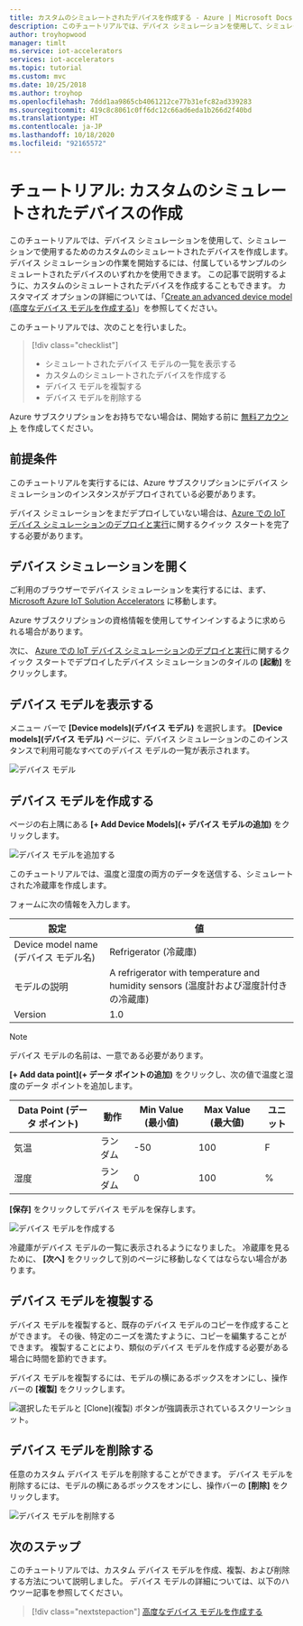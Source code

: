 ```yaml
---
title: カスタムのシミュレートされたデバイスを作成する - Azure | Microsoft Docs
description: このチュートリアルでは、デバイス シミュレーションを使用して、シミュレーションで使用するためのカスタムのシミュレートされたデバイスを作成します。
author: troyhopwood
manager: timlt
ms.service: iot-accelerators
services: iot-accelerators
ms.topic: tutorial
ms.custom: mvc
ms.date: 10/25/2018
ms.author: troyhop
ms.openlocfilehash: 7ddd1aa9865cb4061212ce77b31efc82ad339283
ms.sourcegitcommit: 419c8c8061c0ff6dc12c66ad6eda1b266d2f40bd
ms.translationtype: HT
ms.contentlocale: ja-JP
ms.lasthandoff: 10/18/2020
ms.locfileid: "92165572"
---
```

# <a name="tutorial-create-a-custom-simulated-device"></a>チュートリアル: カスタムのシミュレートされたデバイスの作成

このチュートリアルでは、デバイス シミュレーションを使用して、シミュレーションで使用するためのカスタムのシミュレートされたデバイスを作成します。 デバイス シミュレーションの作業を開始するには、付属しているサンプルのシミュレートされたデバイスのいずれかを使用できます。 この記事で説明するように、カスタムのシミュレートされたデバイスを作成することもできます。 カスタマイズ オプションの詳細については、「[Create an advanced device model (高度なデバイス モデルを作成する)](iot-accelerators-device-simulation-advanced-device.md)」を参照してください。

このチュートリアルでは、次のことを行いました。

>[!div class="checklist"]
> * シミュレートされたデバイス モデルの一覧を表示する
> * カスタムのシミュレートされたデバイスを作成する
> * デバイス モデルを複製する
> * デバイス モデルを削除する

Azure サブスクリプションをお持ちでない場合は、開始する前に [無料アカウント](https://azure.microsoft.com/free/?WT.mc_id=A261C142F) を作成してください。

## <a name="prerequisites"></a>前提条件

このチュートリアルを実行するには、Azure サブスクリプションにデバイス シミュレーションのインスタンスがデプロイされている必要があります。

デバイス シミュレーションをまだデプロイしていない場合は、[Azure での IoT デバイス シミュレーションのデプロイと実行](quickstart-device-simulation-deploy.md)に関するクイック スタートを完了する必要があります。

## <a name="open-device-simulation"></a>デバイス シミュレーションを開く

ご利用のブラウザーでデバイス シミュレーションを実行するには、まず、[Microsoft Azure IoT Solution Accelerators](https://www.azureiotsolutions.com) に移動します。

Azure サブスクリプションの資格情報を使用してサインインするように求められる場合があります。

次に、 [Azure での IoT デバイス シミュレーションのデプロイと実行](quickstart-device-simulation-deploy.md)に関するクイック スタートでデプロイしたデバイス シミュレーションのタイルの **[起動]** をクリックします。

## <a name="view-your-device-models"></a>デバイス モデルを表示する

メニュー バーで **[Device models]\(デバイス モデル\)** を選択します。 **[Device models]\(デバイス モデル\)** ページに、デバイス シミュレーションのこのインスタンスで利用可能なすべてのデバイス モデルの一覧が表示されます。

![デバイス モデル](media/iot-accelerators-device-simulation-create-custom-device/devicemodelnav.png)

## <a name="create-a-device-model"></a>デバイス モデルを作成する

ページの右上隅にある **[+ Add Device Models]\(+ デバイス モデルの追加\)** をクリックします。

![デバイス モデルを追加する](media/iot-accelerators-device-simulation-create-custom-device/devicemodels.png)

このチュートリアルでは、温度と湿度の両方のデータを送信する、シミュレートされた冷蔵庫を作成します。

フォームに次の情報を入力します。

| 設定             | 値                                                |
| ------------------- | ---------------------------------------------------- |
| Device model name (デバイス モデル名)   | Refrigerator (冷蔵庫)                                         |
| モデルの説明   | A refrigerator with temperature and humidity sensors (温度計および湿度計付きの冷蔵庫) |
| Version             | 1.0                                                  |

> [!NOTE]
> デバイス モデルの名前は、一意である必要があります。

**[+ Add data point]\(+ データ ポイントの追加\)** をクリックし、次の値で温度と湿度のデータ ポイントを追加します。

| Data Point (データ ポイント)          | 動作        | Min Value (最小値) | Max Value (最大値) | ユニット |
| ------------------- | --------------- | --------- | --------- | ---- |
| 気温         | ランダム          | -50       | 100       | F    |
| 湿度            | ランダム          | 0         | 100       | %    |

**[保存]** をクリックしてデバイス モデルを保存します。

![デバイス モデルを作成する](media/iot-accelerators-device-simulation-create-custom-device/adddevicemodel.png)

冷蔵庫がデバイス モデルの一覧に表示されるようになりました。 冷蔵庫を見るために、 **[次へ]** をクリックして別のページに移動しなくてはならない場合があります。

## <a name="clone-a-device-model"></a>デバイス モデルを複製する

デバイス モデルを複製すると、既存のデバイス モデルのコピーを作成することができます。 その後、特定のニーズを満たすように、コピーを編集することができます。 複製することにより、類似のデバイス モデルを作成する必要がある場合に時間を節約できます。

デバイス モデルを複製するには、モデルの横にあるボックスをオンにし、操作バーの **[複製]** をクリックします。

![選択したモデルと [Clone]\(複製\) ボタンが強調表示されているスクリーンショット。](media/iot-accelerators-device-simulation-create-custom-device/clonedevice.png)

## <a name="delete-a-device-model"></a>デバイス モデルを削除する

任意のカスタム デバイス モデルを削除することができます。 デバイス モデルを削除するには、モデルの横にあるボックスをオンにし、操作バーの **[削除]** をクリックします。

![デバイス モデルを削除する](media/iot-accelerators-device-simulation-create-custom-device/deletedevice.png)

## <a name="next-steps"></a>次のステップ

このチュートリアルでは、カスタム デバイス モデルを作成、複製、および削除する方法について説明しました。 デバイス モデルの詳細については、以下のハウツー記事を参照してください。

> [!div class="nextstepaction"]
> [高度なデバイス モデルを作成する](iot-accelerators-device-simulation-advanced-device.md)